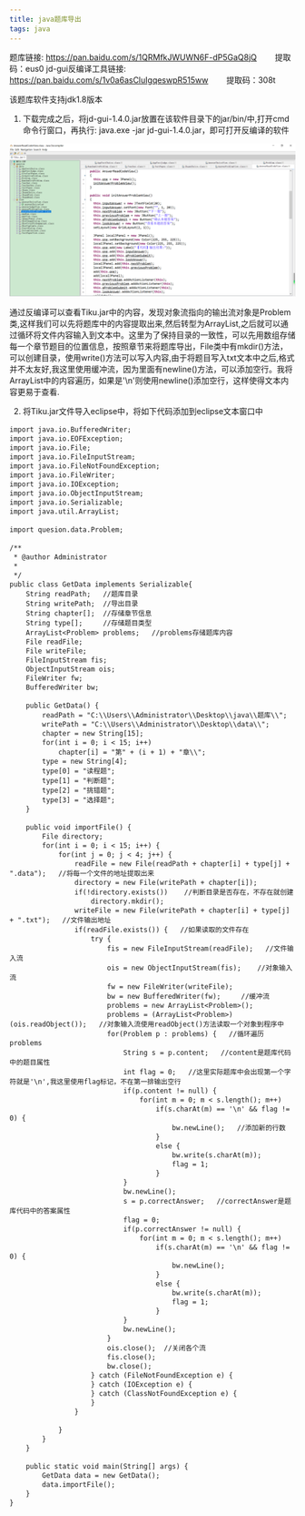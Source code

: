 ```yaml
---
title: java题库导出
tags: java
---
```


题库链接: https://pan.baidu.com/s/1QRMfkJWUWN6F-dP5GaQ8jQ    &emsp;&emsp;提取码：eus0 
jd-gui反编译工具链接: https://pan.baidu.com/s/1v0a6asCluIgqeswpR515ww  &emsp;&emsp;提取码：308t

该题库软件支持jdk1.8版本

1. 下载完成之后，将jd-gui-1.4.0.jar放置在该软件目录下的jar/bin/中,打开cmd命令行窗口，再执行:
java.exe -jar jd-gui-1.4.0.jar，即可打开反编译的软件

<!--more--> 

![](https://raw.githubusercontent.com/gydjsz/hexo/master/source/picture/questionExport.png)

通过反编译可以查看Tiku.jar中的内容，发现对象流指向的输出流对象是Problem类,这样我们可以先将题库中的内容提取出来,然后转型为ArrayList<Problem>,之后就可以通过循环将文件内容输入到文本中。这里为了保持目录的一致性，可以先用数组存储每一个章节题目的位置信息，按照章节来将题库导出，File类中有mkdir()方法，可以创建目录，使用write()方法可以写入内容,由于将题目写入txt文本中之后,格式并不太友好,我这里使用缓冲流，因为里面有newline()方法，可以添加空行。我将ArrayList中的内容遍历，如果是'\n'则使用newline()添加空行，这样使得文本内容更易于查看.

2. 将Tiku.jar文件导入eclipse中，将如下代码添加到eclipse文本窗口中

```
import java.io.BufferedWriter;
import java.io.EOFException;
import java.io.File;
import java.io.FileInputStream;
import java.io.FileNotFoundException;
import java.io.FileWriter;
import java.io.IOException;
import java.io.ObjectInputStream;
import java.io.Serializable;
import java.util.ArrayList;

import quesion.data.Problem;

/**
 * @author Administrator
 *
 */
public class GetData implements Serializable{
    String readPath;   //题库目录
    String writePath;  //导出目录
    String chapter[];  //存储章节信息
    String type[];     //存储题目类型
    ArrayList<Problem> problems;   //problems存储题库内容
    File readFile;   
    File writeFile;
    FileInputStream fis;
    ObjectInputStream ois;
    FileWriter fw;
    BufferedWriter bw;

    public GetData() {
        readPath = "C:\\Users\\Administrator\\Desktop\\java\\题库\\";
        writePath = "C:\\Users\\Administrator\\Desktop\\data\\";
        chapter = new String[15];
        for(int i = 0; i < 15; i++)
            chapter[i] = "第" + (i + 1) + "章\\";
        type = new String[4];
        type[0] = "读程题";
        type[1] = "判断题";
        type[2] = "挑错题";
        type[3] = "选择题";
    }

    public void importFile() {
        File directory;
        for(int i = 0; i < 15; i++) {
            for(int j = 0; j < 4; j++) {
                readFile = new File(readPath + chapter[i] + type[j] + ".data");   //将每一个文件的地址提取出来
                directory = new File(writePath + chapter[i]);
                if(!directory.exists())    //判断目录是否存在，不存在就创建
                    directory.mkdir();
                writeFile = new File(writePath + chapter[i] + type[j] + ".txt");   //文件输出地址
                if(readFile.exists()) {   //如果读取的文件存在
                    try {
                        fis = new FileInputStream(readFile);   //文件输入流
                        ois = new ObjectInputStream(fis);    //对象输入流
                        fw = new FileWriter(writeFile);
                        bw = new BufferedWriter(fw);     //缓冲流
                        problems = new ArrayList<Problem>();
                        problems = (ArrayList<Problem>)(ois.readObject());   //对象输入流使用readObject()方法读取一个对象到程序中
                        for(Problem p : problems) {   //循环遍历problems
                            String s = p.content;   //content是题库代码中的题目属性
                            int flag = 0;   //这里实际题库中会出现第一个字符就是'\n',我这里使用flag标记，不在第一排输出空行
                            if(p.content != null) {
                                for(int m = 0; m < s.length(); m++)
                                    if(s.charAt(m) == '\n' && flag != 0) {    
                                        bw.newLine();   //添加新的行数
                                    }
                                    else {
                                        bw.write(s.charAt(m));
                                        flag = 1;
                                    }
                            }
                            bw.newLine();
                            s = p.correctAnswer;   //correctAnswer是题库代码中的答案属性
                            flag = 0;
                            if(p.correctAnswer != null) {
                                for(int m = 0; m < s.length(); m++)
                                    if(s.charAt(m) == '\n' && flag != 0) {
                                        bw.newLine();
                                    }
                                    else {
                                        bw.write(s.charAt(m));
                                        flag = 1;
                                    }
                            }
                            bw.newLine();
                        }
                        ois.close();  //关闭各个流
                        fis.close();
                        bw.close();
                    } catch (FileNotFoundException e) {
                    } catch (IOException e) {
                    } catch (ClassNotFoundException e) {
                    }
                }

            }
        }
    }

    public static void main(String[] args) {
        GetData data = new GetData();
        data.importFile();
    }
}
```


